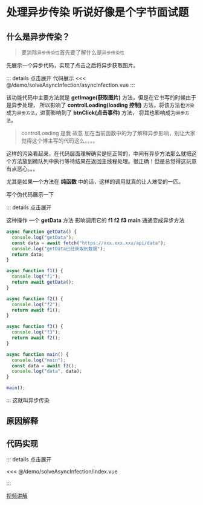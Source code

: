 # 处理异步传染 <Badge type="tip">听说好像是个字节面试题</Badge>

<script setup>
import asyncInfection from "./asyncInfection.vue"
import demo from "./index.vue"
</script>

## 什么是异步传染？

> 要消除`异步传染性`首先要了解什么是`异步传染性`

先展示一个异步代码，实现了点击之后将异步获取图片。

<asyncInfection></asyncInfection>

::: details 点击展开 代码展示
<<< @/demo/solveAsyncInfection/asyncInfection.vue
:::

该功能代码中主要方法就是 **getImage(获取图片)** 方法，但是在它书写的时候由于是异步处理，
所以影响了 **controlLoading(loading 控制)** 方法，将该方法也`污染`成为`异步方法`，进而影响到了 **btnClick(点击事件)** 方法，
将其也影响成为`异步方法`。

> controlLoading 是我 <span class="cor-wa">故意</span> 加在当前函数中的为了解释异步影响，别让大家觉得这个博主写的代码这么。。。。

这样的污染看起来，在代码层面理解确实是挺正常的，中间有异步方法那么就把这个方法放到微队列中执行等待结果在返回主线程处理。很正确！但是总觉得这玩意有点恶心。。。

尤其是如果一个方法在 **纯函数** 中的话，这样的调用就真的让人难受的一匹。

写个伪代码展示一下

::: details 点击展开

这种操作 一个 **getData** 方法 影响调用它的 **f1** **f2** **f3** **main** 通通变成异步方法

```javascript
async function getData() {
  console.log("getData");
  const data = await fetch("https://xxx.xxx.xxx/api/data");
  console.log("getData已经获取到数据");
  return data;
}

async function f1() {
  console.log("f1");
  return await getData();
}

async function f2() {
  console.log("f2");
  return await f1();
}

async function f3() {
  console.log("f3");
  return await f2();
}

async function main() {
  console.log("main");
  const data = await f3();
  console.log("data", data);
}

main();
```

:::
<span class="cor-tip">这就叫异步传染</span>

## 原因解释

<demo></demo>

## 代码实现

::: details 点击展开

<<< @/demo/solveAsyncInfection/index.vue

:::

[视频讲解](https://www.douyin.com/video/7260884471166094603)
